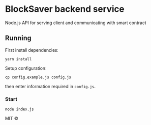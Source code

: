 # BlockSaver backend service
Node.js API for serving client and communicating with smart contract

## Running
First install dependencies:

`yarn install`

Setup configuration:

`cp config.example.js config.js`

then enter information required in `config.js`.

### Start

`node index.js`

MIT ©

